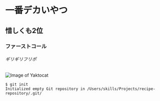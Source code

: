 # 一番デカいやつ
## 惜しくも2位
### ファーストコール
###### ギリギリフリポ
![Image of Yaktocat](https://octodex.github.com/images/yaktocat.png)
```
$ git init
Initialized empty Git repository in /Users/skills/Projects/recipe-repository/.git/
```

